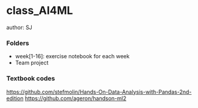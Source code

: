 # class_AI4ML

author: SJ

### Folders
- week[1-16]: exercise notebook for each week
- Team project

### Textbook codes
https://github.com/stefmolin/Hands-On-Data-Analysis-with-Pandas-2nd-edition
https://github.com/ageron/handson-ml2
